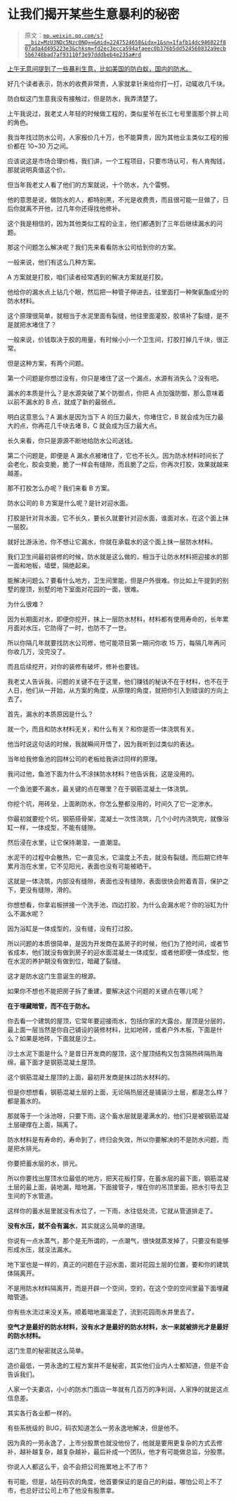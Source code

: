 # 让我们揭开某些生意暴利的秘密

> 原文：[`mp.weixin.qq.com/s?__biz=MzU3NDc5Nzc0NQ==&mid=2247524658&idx=1&sn=1fafb14dc946022f807ada4d495223e3&chksm=fd2ec3ecca594afaeec0b376b5dd524560832a9ecb5b6748bad7af93110f3e97dddbeb4e235a#rd`](http://mp.weixin.qq.com/s?__biz=MzU3NDc5Nzc0NQ==&mid=2247524658&idx=1&sn=1fafb14dc946022f807ada4d495223e3&chksm=fd2ec3ecca594afaeec0b376b5dd524560832a9ecb5b6748bad7af93110f3e97dddbeb4e235a#rd)

[上午无意间提到了一些暴利生意，比如美国的防白蚁，国内的防水。](http://mp.weixin.qq.com/s?__biz=MzU0MjYwNDU2Mw==&mid=2247511355&idx=1&sn=31c5d13ec308b41404a8ae37ea78eb94&chksm=fb1ac147cc6d4851a7733fae4ca3c48cf9009e3cd2bdb8c325b793f706cad152d2cdf2112bc8&scene=21#wechat_redirect) 

好几个读者表示，防水的收费非常贵，人家就拿针来给你打一打，动辄收几千块。

防白蚁这门生意我没有接触过，但是防水，我弄清楚了。

上午我说过，我老丈人年轻的时候做工程的，类似星爷在长江七号里面那个胖上司的角色。

我当年找过防水公司，人家报价几十万，也不能算贵，因为其他业主类似工程的报价都在 10~30 万之间。

应该说这是市场合理价格，我们讲，一个工程项目，只要市场认可，有人肯掏钱，那就说明真值这个价。

但当年我老丈人看了他们的方案就说，十个防水，九个雷劈。

他的意思是说，做防水的人，都特别黑，不光是收费贵，而且很可能一旦做了，日后你就离不开他，过几年你还得找他修补。

这个我是相信的，因为其他类似工程的业主，他们都遇到了三年后继续漏水的问题。

那这个问题怎么解决呢？我们先来看看防水公司给到你的方案。

一般来说，他们有这么几种方案。

A 方案就是打胶，咱们读者经常遇到的解决方案就是打胶。

他给你的漏水点上钻几个眼，然后把一种管子伸进去，往里面打一种聚氨酯成分的防水材料。

这个原理很简单，就相当于水泥里面有裂缝，他往里面灌胶，胶填补了裂缝，是不是就把水堵住了？

一般来说，价钱取决于胶的用量，有时候小小一个卫生间，打胶打掉几千块，很正常。

但是这种方案，有两个问题。

第一个问题是你想过没有，你只是堵住了这一个漏点，水源有消失么？没有吧。

漏水的本质是什么？是水源突破了某个防御点，你把 A 点加强防御，那么意味着以前不漏水的 B 点，就成了新的最弱点。

明白这意思么？A 漏水是因为当下 A 的压力最大，你堵住它，B 就会成为压力最大的点，你再花几千块去堵 B，C 就会成为压力最大点。

长久来看，你只是源源不断地给防水公司送钱。

第二个问题是，即便是 A 漏水点被堵住了，它也不长久。因为防水材料时间长了会老化，胶会变脆，脆了一样会有缝隙，而且脆了之后，你再次打胶，效果就越来越差。

那不打胶怎么办呢？我们来看 B 方案。

防水公司的 B 方案是什么呢？是针对迎水面。

打胶是针对背水面，它不长久，要长久就要针对迎水面，谁面对水，在这个面上抹一层胶。

就好比游泳池，你不想让它漏水，你就在承载水的这个面上抹一层防水材料。

我们卫生间最初装修的时候，防水就是这么做的，相当于让防水材料把迎接水的那一面和地板，墙壁，隔绝起来。

能解决问题么？要看什么地方，卫生间里能，但是户外很难。你比如上午提到的别墅的屋顶，别墅的地下室面对花园的一面，很难。

为什么很难？

因为长期面对水，即便你挖开，抹上一层防水材料，材料都有使用寿命的，长年累月面对水压，它防得了一时，也防不了一世。

所以你隔几年就要找防水公司修，他可能项目第一期问你收 15 万，每隔几年再问你收几万，没完没了。

而且后续挖开，对你的装修有破坏，修补也要钱。

我老丈人告诉我，问题的关键不在于这里，他们赚钱的秘诀不在于材料，也不在于人日，他们从一开始，从方案的角度，从原理的角度，就把你引入到错误的方向上去了。

首先，漏水的本质原因是什么？

就一个，而且和防水材料无关，和什么有关？和你是否一体浇筑有关。

他当时说这句话的时候，我就瞬间开悟了，因为我听到过类似的表达。

当年给我修鱼池的园林公司的老板给我讲过同样的原理。

我问过他，鱼池下面为什么不涂抹防水材料？他告诉我，这是没用的。

一个鱼池要不漏水，最关键的点在哪里？在于钢筋混凝土一体浇筑。

你挖个坑，用砖垒，上面刷防水，你怎么整都没用的，时间久了它一定渗水。

你最初就要挖个坑，钢筋搭骨架，混凝土一次性浇筑，几个小时内浇筑完，就像浴缸一样，一体成型，不能有缝隙。

然后浸在水里，让它保持潮湿，一直潮湿。

水泥干的过程中会散热，它一直见水，它温度上不去，就没有裂缝。而后期它终年累月泡在水里，它不见阳光，表面也没有可能被晒干。

这就是一体浇筑，内部没有缝隙，表面也没有缝隙，表面很快会附着青苔，保护之下，更没有缝隙，滑的。

你想想看，你拿岩板拼接一个洗手池，四边打胶，为什么会漏水呢？你的浴缸为什么不漏水呢？

因为浴缸是一体成型的，没有缝，没有打过胶。

所以问题的本质很简单，是因为开发商在盖房子的时候，他们为了抢时间，或者节省成本，他们就没有做到房子的迎水面混凝土一体成型，或者他即便一体成型，他在水泥的养护期没有做到位，暗藏了裂缝。

这才是防水这门生意诞生的根源。

如果你不想也不能把房子拆了重建，要解决这个问题的关键点在哪儿呢？

**在于埋藏暗管，而不在于防水。**

你去看一个建筑的屋顶，它常年要迎接雨水，包括你家的大露台。屋顶是分层的，最上面一层当然是你自己铺设的装修材料，比如地砖，或者户外木板，下面是什么？如果是地砖，下面就是沙土。

沙土水泥下面是什么？是昔日开发商的屋顶，这个屋顶结构又包含隔热砖隔热海绵，最下面才是钢筋混凝土屋顶。

这个钢筋混凝土屋顶的上面，最初开发商是抹过防水材料的。

但是你想想看，钢筋混凝土层的上面，无论隔热层还是铺装沙土层，都是怎么样？都是蓄水的。

那就等于一个泳池呀，只要下雨，这个畜水层就是灌满水的，他们只是被钢筋混凝土层硬撑在上面，隔离了。

防水材料是有寿命的，寿命到了，终归会失效，所以你要解决的不是防水问题，而是把水排光。

你要把蓄水层的水，排光。

所以你要找出屋顶水位最低的地方，把天花板打穿，在蓄水层的最下面，钢筋混凝土层的最上面，装地漏，暗地漏，下面接管子，埋在你的吊顶里面，把水引导去卫生间的下水管道。

这样你的蓄水层里就没有水位了，一下雨，水往低处流，它就从管道排走了。

**没有水压，就不会有漏水**，其实就这么简单的道理。

你说有一点水蒸气，那个是无所谓的，一点潮气，很快就蒸发掉了，只要没有能够形成水压，就没法漏水。

地下室也是一样的，真正的问题在于迎水面，面对花园土层的位置，要和你的建筑体隔离开。

不是用防水材料隔离开，而是开辟一个空间，空的，在这个空的空间里最下面埋藏暗管道。

你有些水流过来没关系，顺着暗地漏溜走了，流到花园雨水井里去了。

**空气才是最好的防水材料，没有水才是最好的防水材料，水一来就被排光才是最好的防水材料。**

这门生意的秘密就这么简单。

造价最低，一劳永逸的工程方案并不是秘密，其实他们业内人士都知道，但是不会告诉我们。

人家一个夫妻店，小小的防水门面店一年就有几百万的净利润，人家挣的就是这点信息差。

其实各行各业都一样的。

有些系统级的 BUG，码农知道怎么一劳永逸地解决，但是他不。

因为真的一劳永逸了，上市分股票也就没他份了，他就是要用更复杂的方式去修补，越补越复杂，越复杂越补，最后补成一个团队，他才有可能做总监，分股票。

你说人人都这么干，会不会把公司拖累地上不了市？

有可能，但是，站在码农的角度，他首要保证的是自己的利益，哪怕公司上不了市，也总好过公司上市了他没有股票拿。